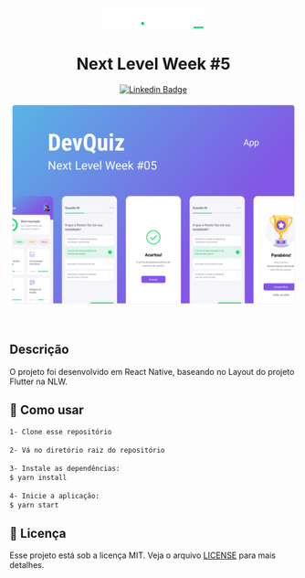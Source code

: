 <p align="center">
    <img alt="devquiz" title="devquiz" src=".github/logo.png" />
</p>

<h1 align="center">Next Level Week #5</h1>

<div align="center">

[![Linkedin Badge](https://img.shields.io/badge/-Guilherme%20Sandi-292929?style=flat-square&logo=Linkedin&logoColor=white&link=https://www.linkedin.com/in/guilhermesandi/)](https://www.linkedin.com/in/guilhermesandi/)

<p align="center">
    <img alt="devquiz" title="devquiz" src=".github/cover.png" />
</p>

</div>

<br>

## Descrição

O projeto foi desenvolvido em React Native, baseando no Layout do projeto Flutter na NLW.

## 🚀 Como usar

```
1- Clone esse repositório

2- Vá no diretório raiz do repositório

3- Instale as dependências:
$ yarn install

4- Inicie a aplicação:
$ yarn start
```

## :memo: Licença

Esse projeto está sob a licença MIT. Veja o arquivo [LICENSE](LICENSE) para mais detalhes.
